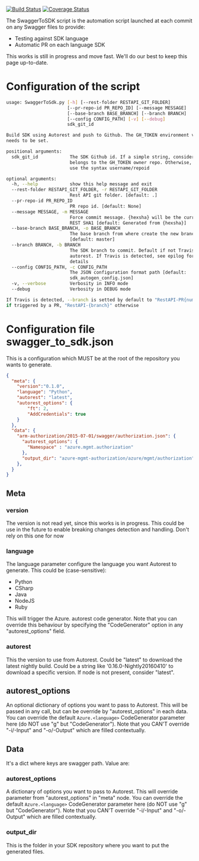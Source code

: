 [![Build Status](https://travis-ci.org/lmazuel/swagger-to-sdk.svg?branch=master)](https://travis-ci.org/lmazuel/swagger-to-sdk) 
[![Coverage Status](https://coveralls.io/repos/github/lmazuel/swagger-to-sdk/badge.svg?branch=master)](https://coveralls.io/github/lmazuel/swagger-to-sdk?branch=master)

The SwaggerToSDK script is the automation script launched at each commit on any Swagger files to provide:
- Testing against SDK language
- Automatic PR on each language SDK

This works is still in progress and move fast. We'll do our best to keep this page up-to-date.

# Configuration of the script

```bash
usage: SwaggerToSdk.py [-h] [--rest-folder RESTAPI_GIT_FOLDER]
                       [--pr-repo-id PR_REPO_ID] [--message MESSAGE]
                       [--base-branch BASE_BRANCH] [--branch BRANCH]
                       [--config CONFIG_PATH] [-v] [--debug]
                       sdk_git_id

Build SDK using Autorest and push to Github. The GH_TOKEN environment variable
needs to be set.

positional arguments:
  sdk_git_id            The SDK Github id. If a simple string, consider it
                        belongs to the GH_TOKEN owner repo. Otherwise, you can
                        use the syntax username/repoid

optional arguments:
  -h, --help            show this help message and exit
  --rest-folder RESTAPI_GIT_FOLDER, -r RESTAPI_GIT_FOLDER
                        Rest API git folder. [default: .]
  --pr-repo-id PR_REPO_ID
                        PR repo id. [default: None]
  --message MESSAGE, -m MESSAGE
                        Force commit message. {hexsha} will be the current
                        REST SHA1 [default: Generated from {hexsha}]
  --base-branch BASE_BRANCH, -o BASE_BRANCH
                        The base branch from where create the new branch.
                        [default: master]
  --branch BRANCH, -b BRANCH
                        The SDK branch to commit. Default if not Travis:
                        autorest. If Travis is detected, see epilog for
                        details
  --config CONFIG_PATH, -c CONFIG_PATH
                        The JSON configuration format path [default:
                        sdk_autogen_config.json]
  -v, --verbose         Verbosity in INFO mode
  --debug               Verbosity in DEBUG mode

If Travis is detected, --branch is setted by default to "RestAPI-PR{number}"
if triggered by a PR, "RestAPI-{branch}" otherwise
```

# Configuration file swagger_to_sdk.json

This is a configuration which MUST be at the root of the repository you wants to generate.

```json
{
  "meta": {
    "version":"0.1.0",
    "language": "Python",
    "autorest": "latest",
    "autorest_options": {
        "ft": 2,
        "AddCredentials": true
    }
  },
  "data": {
    "arm-authorization/2015-07-01/swagger/authorization.json": {
      "autorest_options": {
        "Namespace" : "azure.mgmt.authorization"
      },
      "output_dir": "azure-mgmt-authorization/azure/mgmt/authorization"
    },
  }
}
```

## Meta

### version
The version is not read yet, since this works is in progress. This could be use in the future to enable breaking changes detection and handling. Don't rely on this one for now

### language
The language parameter configure the language you want Autorest to generate. This could be (case-sensitive):
- Python
- CSharp
- Java
- NodeJS
- Ruby

This will trigger the Azure.<language> autorest code generator. Note that you can override this behaviour by specifying the "CodeGenerator" option in any "autorest_options" field.

### autorest
This the version to use from Autorest. Could be "latest" to download the latest nightly build. Could be a string like  '0.16.0-Nightly20160410' to download a specific version.
If node is not present, consider "latest".

## autorest_options
An optional dictionary of options you want to pass to Autorest. This will be passed in any call, but can be override by "autorest_options" in each data.
You can override the default `Azure.<language>` CodeGenerator parameter here (do NOT use "g" but "CodeGenerator").
Note that you CAN'T override "-i/-Input" and "-o/-Output" which are filled contextually.

## Data

It's a dict where keys are swagger path. Value are:

### autorest_options
A dictionary of options you want to pass to Autorest. This will override parameter from "autorest_options" in "meta" node.
You can override the default `Azure.<language>` CodeGenerator parameter here (do NOT use "g" but "CodeGenerator").
Note that you CAN'T override "-i/-Input" and "-o/-Output" which are filled contextually.

### output_dir

This is the folder in your SDK repository where you want to put the generated files.